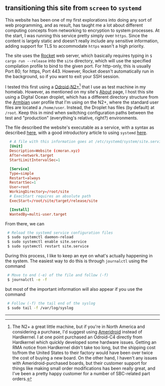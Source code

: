 ## transitioning this site from `screen` to `systemd`

This website has been one of my first explorations into doing any sort of web programming, and as result, has taught me a lot about different computing concepts from networking to encryption to system processes. At the start, I was running this service pretty simply over `https`. Since the content is largely static and doesn't really include any sensitive information, adding support for TLS to accommodate `https` wasn't a high priority. 

The site uses the [Rocket](https://rocket.rs) web server, which basically requires typing in `$ cargo run --release` into the `site` directory, which will use the specified compilation profile to bind to the given port. For http-only, this is usually Port 80; for https, Port 443. However, Rocket doesn't automatically run in the background, so if you want to exit your SSH session. 


I tested this first using a [Odroid-N2+](https://www.hardkernel.com/shop/odroid-n2-with-4gbyte-ram-2/)[^1] that I use as test machine in my homelab. However, as mentioned on my site's [About](/writing/about) page, I host this site using a Digital Ocean droplet, which has a different directory structure from the [Armbian](https://www.armbian.com/) user profile that I'm using on the N2+, where the standard user files are located a `/home/user`. Instead, the Droplet has files (by default) at `/root`. Keep this in mind when switching configuration paths between the test and "production" (everything's relative, right?) environments.

The file described the website's executable as a service, with a syntax as described [here](https://www.freedesktop.org/software/systemd/man/systemd.service.html), with a good introductory article to using `systemd` [here](https://www.cloudsavvyit.com/3092/how-to-add-your-own-services-to-systemd-for-easier-management/). 

```toml
  # A file with this information goes at /etc/systemd/system/site.service
  [Unit]
  Description=Website (cmoran.xyz)
  After=network.target
  StartLimitIntervalSec=1

  [Service]
  Type=simple
  Restart=always
  RestartSec=1
  User=root
  WorkingDirectory=/root/site
  # ExecStart requires an absolute path
  ExecStart=/root/site/target/release/site

  [Install]
  WantedBy=multi-user.target
```
From there, we can 
```bash
 # Reload the systemd service configuration files
 $ sudo systemctl daemon-reload
 $ sudo systemctl enable site.service
 $ sudo systemctl restart site.service
```
During this process, I like to keep an eye on what's actually happening in the system. The easiest way to do this is through `journalctl` using the command 
```bash
 # Move to end (-e) of the file and follow (-f)
 $ journalctl -e -f
``` 
but most of the important information will also appear if you use the command 
```bash
 # Follow (-f) the tail end of the syslog
 $ sudo tail -f /var/log/syslog 
```
---

[^1]: The N2+ a great little machine, but if you're in North America and considering a purchase, I'd suggest using [Ameridroid](https://ameridroid.com/products/odroid-n2-plus?variant=32211327320098) instead of Hardkernel. I at one point purchased an Odroid-C4 directly from Hardkernel which quickly developed some hardware issues. Getting an RMA notice from Hardkernel didn't take too long, but the shipping cost to/from the United States to their factory would have been over twice the cost of buying a new board. On the other hand, I haven't any issues with Ameridroid-purchased boards, but their customer support for things like making small order modifications has been really great, and I've been a pretty happy customer for a number of SBC-related part orders. 